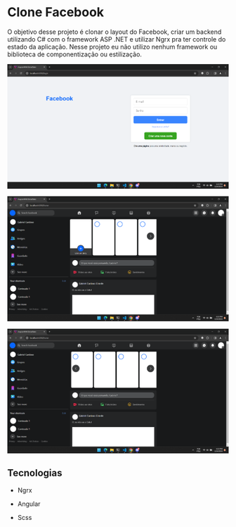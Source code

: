 # Clone Facebook

O objetivo desse projeto é clonar o layout do Facebook, criar um backend utilizando C# com o framework ASP .NET e utilizar Ngrx pra ter controle do estado da aplicação. Nesse projeto eu não utilizo nenhum framework ou biblioteca de componentização ou estilização.

![Alt text](image.png)

![Alt text](image-1.png)

![Alt text](image-2.png)

## Tecnologias

- Ngrx

- Angular

- Scss
